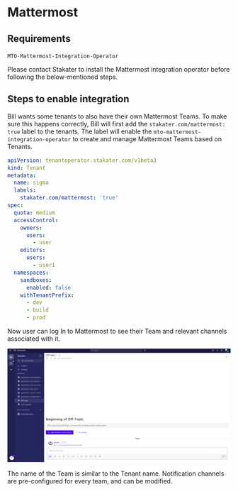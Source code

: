 # Mattermost

## Requirements

`MTO-Mattermost-Integration-Operator`

Please contact Stakater to install the Mattermost integration operator before following the below-mentioned steps.

## Steps to enable integration

Bill wants some tenants to also have their own Mattermost Teams. To make sure this happens correctly, Bill will first add the `stakater.com/mattermost: true` label to the tenants.
The label will enable the `mto-mattermost-integration-operator` to create and manage Mattermost Teams based on Tenants.

```yaml
apiVersion: tenantoperator.stakater.com/v1beta3
kind: Tenant
metadata:
  name: sigma
  labels:
    stakater.com/mattermost: 'true'
spec:
  quota: medium
  accessControl:
    owners:
      users:
        - user
    editors:
      users:
        - user1
  namespaces:
    sandboxes:
      enabled: false
    withTenantPrefix:
      - dev
      - build
      - prod
```

Now user can log In to Mattermost to see their Team and relevant channels associated with it.

![image](./../images/mattermost-tenant-team.png)

The name of the Team is similar to the Tenant name. Notification channels are pre-configured for every team, and can be modified.
